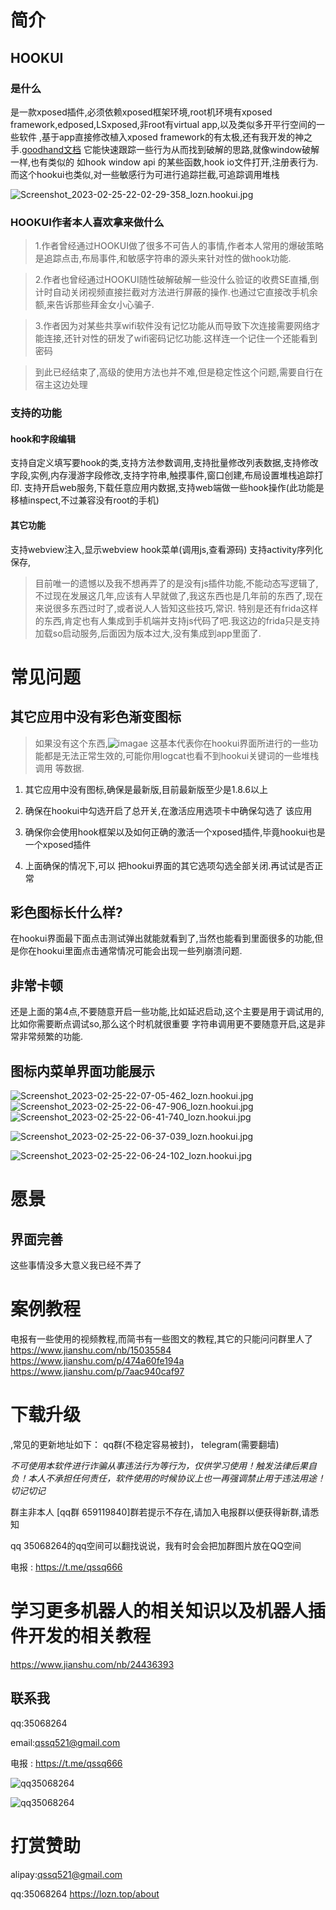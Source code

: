 # 简介

## HOOKUI
### 是什么
是一款xposed插件,必须依赖xposed框架环境,root机环境有xposed framework,edposed,LSxposed,非root有virtual app,以及类似多开平行空间的一些软件 ,基于app直接修改植入xposed framework的有太极,还有我开发的神之手.[goodhand文档](http://goodhand.robot.top)
它能快速跟踪一些行为从而找到破解的思路,就像window破解一样,也有类似的 如hook window api 的某些函数,hook io文件打开,注册表行为.而这个hookui也类似,对一些敏感行为可进行追踪拦截,可追踪调用堆栈

![Screenshot_2023-02-25-22-02-29-358_lozn.hookui.jpg](https://upload-images.jianshu.io/upload_images/2815884-85b290b1580b5c66.jpg?imageMogr2/auto-orient/strip%7CimageView2/2/w/1240)

### HOOKUI作者本人喜欢拿来做什么
> 1.作者曾经通过HOOKUI做了很多不可告人的事情,作者本人常用的爆破策略是追踪点击,布局事件,和敏感字符串的源头来针对性的做hook功能.

> 2.作者也曾经通过HOOKUI随性破解破解一些没什么验证的收费SE直播,倒计时自动关闭视频直接拦截对方法进行屏蔽的操作.也通过它直接改手机余额,来告诉那些拜金女小心骗子.

> 3.作者因为对某些共享wifi软件没有记忆功能从而导致下次连接需要网络才能连接,还针对性的研发了wifi密码记忆功能.这样连一个记住一个还能看到密码


> 到此已经结束了,高级的使用方法也并不难,但是稳定性这个问题,需要自行在宿主这边处理

### 支持的功能
#### hook和字段编辑
支持自定义填写要hook的类,支持方法参数调用,支持批量修改列表数据,支持修改字段,实例,内存漫游字段修改,支持字符串,触摸事件,窗口创建,布局设置堆栈追踪打印.
支持开启web服务,下载任意应用内数据,支持web端做一些hook操作(此功能是移植inspect,不过兼容没有root的手机)
#### 其它功能
支持webview注入,显示webview hook菜单(调用js,查看源码)
支持activity序列化保存,

> 目前唯一的遗憾以及我不想再弄了的是没有js插件功能,不能动态写逻辑了,不过现在发展这几年,应该有人早就做了,我这东西也是几年前的东西了,现在来说很多东西过时了,或者说人人皆知这些技巧,常识.
特别是还有frida这样的东西,肯定也有人集成到手机端并支持js代码了吧.我这边的frida只是支持加载so启动服务,后面因为版本过大,没有集成到app里面了.
# 常见问题
## 其它应用中没有彩色渐变图标
> 如果没有这个东西,![imagae](https://upload-images.jianshu.io/upload_images/2815884-946579098788098f.jpg?imageMogr2/auto-orient/strip|imageView2/2/w/191/format/jpg) 这基本代表你在hookui界面所进行的一些功能都是无法正常生效的,可能你用logcat也看不到hookui关键词的一些堆栈调用 等数据.

1. 其它应用中没有图标,确保是最新版,目前最新版至少是1.8.6以上

2. 确保在hookui中勾选开启了总开关,在激活应用选项卡中确保勾选了 该应用

3. 确保你会使用hook框架以及如何正确的激活一个xposed插件,毕竟hookui也是一个xposed插件

4. 上面确保的情况下,可以 把hookui界面的其它选项勾选全部关闭.再试试是否正常
## 彩色图标长什么样?
在hookui界面最下面点击测试弹出就能就看到了,当然也能看到里面很多的功能,但是你在hookui里面点击通常情况可能会出现一些列崩溃问题.
## 非常卡顿
还是上面的第4点,不要随意开启一些功能,比如延迟启动,这个主要是用于调试用的,比如你需要断点调试so,那么这个时机就很重要
字符串调用更不要随意开启,这是非常非常频繁的功能.


## 图标内菜单界面功能展示

![Screenshot_2023-02-25-22-07-05-462_lozn.hookui.jpg](https://upload-images.jianshu.io/upload_images/2815884-29895ea4fb76f901.jpg?imageMogr2/auto-orient/strip%7CimageView2/2/w/1240)
![Screenshot_2023-02-25-22-06-47-906_lozn.hookui.jpg](https://upload-images.jianshu.io/upload_images/2815884-bd780998ab36cb9f.jpg?imageMogr2/auto-orient/strip%7CimageView2/2/w/1240)
![Screenshot_2023-02-25-22-06-41-740_lozn.hookui.jpg](https://upload-images.jianshu.io/upload_images/2815884-685075dfb7574103.jpg?imageMogr2/auto-orient/strip%7CimageView2/2/w/1240)

![Screenshot_2023-02-25-22-06-37-039_lozn.hookui.jpg](https://upload-images.jianshu.io/upload_images/2815884-a24a257ae32fc1d1.jpg?imageMogr2/auto-orient/strip%7CimageView2/2/w/1240)

![Screenshot_2023-02-25-22-06-24-102_lozn.hookui.jpg](https://upload-images.jianshu.io/upload_images/2815884-f66a2495457d7f9f.jpg?imageMogr2/auto-orient/strip%7CimageView2/2/w/1240)
# 愿景
## 界面完善
这些事情没多大意义我已经不弄了

# 案例教程
电报有一些使用的视频教程,而简书有一些图文的教程,其它的只能问问群里人了
https://www.jianshu.com/nb/15035584
https://www.jianshu.com/p/474a60fe194a
https://www.jianshu.com/p/7aac940caf97

# 下载升级

,常见的更新地址如下：
qq群(不稳定容易被封)， telegram(需要翻墙)

*不可使用本软件进行诈骗从事违法行为等行为，仅供学习使用！触发法律后果自负！本人不承担任何责任，软件使用的时候协议上也一再强调禁止用于违法用途！切记切记*

群主非本人
[qq群 659119840]群若提示不存在,请加入电报群以便获得新群,请悉知


qq 35068264的qq空间可以翻找说说，我有时会会把加群图片放在QQ空间

电报 : https://t.me/qssq666
# 学习更多机器人的相关知识以及机器人插件开发的相关教程
https://www.jianshu.com/nb/24436393

## 联系我

qq:35068264

email:qssq521@gmail.com

电报 : https://t.me/qssq666



![qq35068264](pic/wechat.png)

![qq35068264](pic/qq.png)



# 打赏赞助

alipay:qssq521@gmail.com

qq:35068264
https://lozn.top/about
 

